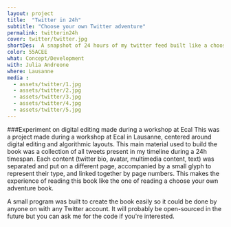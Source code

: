 ```yaml
---
layout: project
title:  "Twitter in 24h"
subtitle: "Choose your own Twitter adventure"
permalink: twitterin24h
cover: twitter/twitter.jpg
shortDes:  A snapshot of 24 hours of my twitter feed built like a choose-your-own-adventure book
color: 55ACEE
what: Concept/Development
with: Julia Andreone
where: Lausanne
media :
  - assets/twitter/1.jpg
  - assets/twitter/2.jpg
  - assets/twitter/3.jpg
  - assets/twitter/4.jpg
  - assets/twitter/5.jpg
---
```


###Experiment on digital editing made during a workshop at Ecal
This was a project made during a workshop at Ecal in Lausanne, centered around digital editing and algorithmic layouts. This main material used to build the book was a collection of all tweets present in my timeline during a 24h timespan. Each content (twitter bio, avatar, multimedia content, text) was separated and put on a different page, accompanied by a small glyph to represent their type, and linked together by page numbers. This makes the experience of reading this book like the one of reading a choose your own adventure book.

A small program was built to create the book easily so it could be done by anyone on with any Twitter account. It will probably be open-sourced in the future but you can ask me for the code if you're interested.
